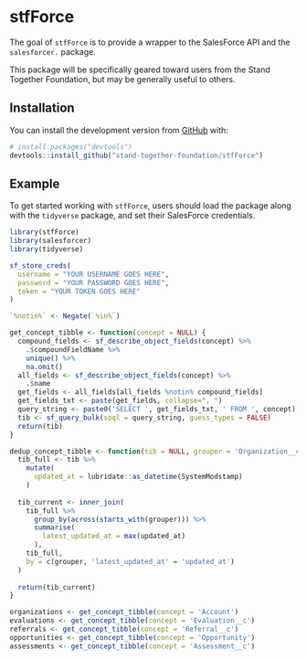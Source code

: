 
<!-- README.md is generated from README.Rmd. Please edit that file -->

# stfForce

The goal of `stfForce` is to provide a wrapper to the SalesForce API and
the `salesforcer.` package.

This package will be specifically geared toward users from the Stand
Together Foundation, but may be generally useful to others.

## Installation

You can install the development version from
[GitHub](https://github.com/) with:

``` r
# install.packages("devtools")
devtools::install_github("stand-together-foundation/stfForce")
```

## Example

To get started working with `stfForce`, users should load the package
along with the `tidyverse` package, and set their SalesForce
credentials.

``` r
library(stfForce)
library(salesforcer)
library(tidyverse)

sf_store_creds(
  username = "YOUR USERNAME GOES HERE", 
  password = "YOUR PASSWORD GOES HERE", 
  token = "YOUR TOKEN GOES HERE"
)

`%notin%` <- Negate(`%in%`)

get_concept_tibble <- function(concept = NULL) {
  compound_fields <- sf_describe_object_fields(concept) %>% 
    .$compoundFieldName %>%
    unique() %>%
    na.omit()
  all_fields <- sf_describe_object_fields(concept) %>% 
    .$name
  get_fields <- all_fields[all_fields %notin% compound_fields]
  get_fields_txt <- paste(get_fields, collapse=", ")
  query_string <- paste0('SELECT ', get_fields_txt, ' FROM ', concept)
  tib <- sf_query_bulk(soql = query_string, guess_types = FALSE)
  return(tib)
}

dedup_concept_tibble <- function(tib = NULL, grouper = 'Organization__c') {
  tib_full <- tib %>% 
    mutate(
      updated_at = lubridate::as_datetime(SystemModstamp)
    )
  
  tib_current <- inner_join(
    tib_full %>% 
      group_by(across(starts_with(grouper))) %>% 
      summarise(
        latest_updated_at = max(updated_at)
      ), 
    tib_full, 
    by = c(grouper, 'latest_updated_at' = 'updated_at')
  )
  
  return(tib_current)
}

organizations <- get_concept_tibble(concept = 'Account')
evaluations <- get_concept_tibble(concept = 'Evaluation__c')
referrals <- get_concept_tibble(concept = 'Referral__c')
opportunities <- get_concept_tibble(concept = 'Opportunity') 
assessments <- get_concept_tibble(concept = 'Assessment__c')
```

